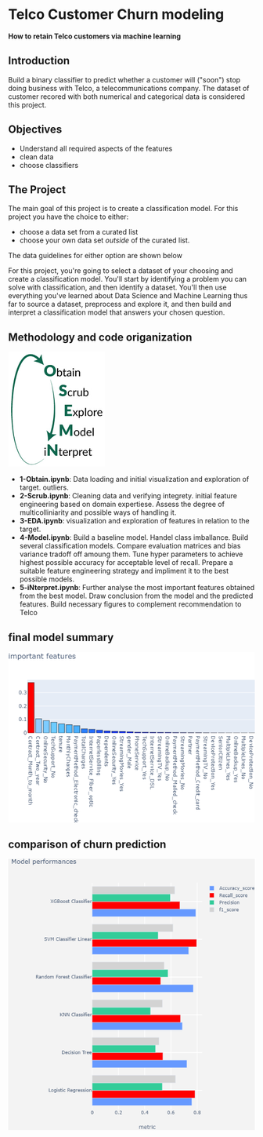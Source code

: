 # Telco Customer Churn modeling
__How to retain Telco customers via machine learning__


## Introduction

Build a binary classifier to predict whether a customer will ("soon") stop doing business with Telco, a telecommunications company. The dataset of customer recored with both numerical and categorical data is considered this project. 


## Objectives

- Understand all required aspects of the features
- clean data 
- choose classifiers 


## The Project

The main goal of this project is to create a classification model. For this project you have the choice to either:

- choose a data set from a curated list
- choose your own data set _outside_ of the curated list. 

The data guidelines for either option are shown below

For this project, you're going to select a dataset of your choosing and create a classification model. You'll start by identifying a problem you can solve with classification, and then identify a dataset. You'll then use everything you've learned about Data Science and Machine Learning thus far to source a dataset, preprocess and explore it, and then build and interpret a classification model that answers your chosen question.




## Methodology and code origanization
![](img/osemn.png)
- **1-Obtain.ipynb**: Data loading and initial visualization and exploration of target. outliers. 
- **2-Scrub.ipynb**: Cleaning data and verifying integrety. initial feature engineering based on domain expertiese. Assess the degree of multicolliniarity and possible ways of handling it.  
- **3-EDA.ipynb**: visualization and exploration of features in relation to the target. 
- **4-Model.ipynb**: Build a baseline model. Handel class imballance. Build several classification models. Compare evaluation matrices and bias variance tradoff off amoung them. Tune hyper parameters to achieve highest possible accuracy for acceptable level of recall. Prepare a suitable feature engineering strategy and impliment it to the best possible models.  
- **5-iNterpret.ipynb**: Further analyse the most important features obtained from the best model. Draw conclusion from the model and the predicted features. Build necessary figures to complement recommendation to Telco 

## final model summary
![](img/RandForest_feature_importance.png)

## comparison of churn prediction 
![](img/model_comparison.png)



```python

```
